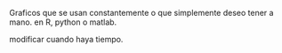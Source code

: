 Graficos que se usan constantemente o que simplemente deseo tener a mano.
en R, python o matlab.

modificar cuando haya tiempo.